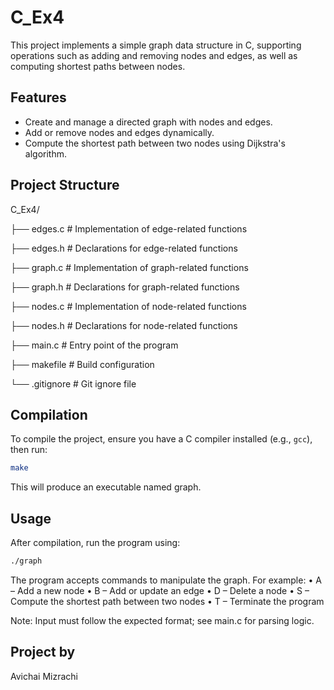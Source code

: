 # C_Ex4

This project implements a simple graph data structure in C, supporting operations such as adding and removing nodes and edges, as well as computing shortest paths between nodes.

## Features

- Create and manage a directed graph with nodes and edges.
- Add or remove nodes and edges dynamically.
- Compute the shortest path between two nodes using Dijkstra's algorithm.

## Project Structure

C_Ex4/

├── edges.c       # Implementation of edge-related functions

├── edges.h       # Declarations for edge-related functions

├── graph.c       # Implementation of graph-related functions

├── graph.h       # Declarations for graph-related functions

├── nodes.c       # Implementation of node-related functions

├── nodes.h       # Declarations for node-related functions

├── main.c        # Entry point of the program

├── makefile      # Build configuration

└── .gitignore    # Git ignore file

## Compilation

To compile the project, ensure you have a C compiler installed (e.g., `gcc`), then run:

```bash
make
```

This will produce an executable named graph.

## Usage

After compilation, run the program using:

```bash
./graph
```

The program accepts commands to manipulate the graph. For example:
	•	A – Add a new node
	•	B – Add or update an edge
	•	D – Delete a node
	•	S – Compute the shortest path between two nodes
	•	T – Terminate the program

Note: Input must follow the expected format; see main.c for parsing logic.

## Project by

Avichai Mizrachi
